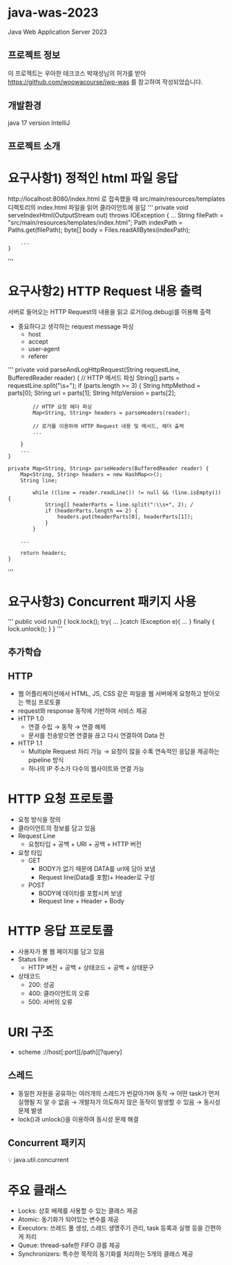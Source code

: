 # java-was-2023

Java Web Application Server 2023

## 프로젝트 정보 

이 프로젝트는 우아한 테크코스 박재성님의 허가를 받아 https://github.com/woowacourse/jwp-was 
를 참고하여 작성되었습니다.


## 개발환경

java 17 version
IntelliJ


## 프로젝트 소개

# 요구사항1) 정적인 html 파일 응답
http://localhost:8080/index.html 로 접속했을 때 src/main/resources/templates 디렉토리의 index.html 파일을 읽어 클라이언트에 응답
'''
private void serveIndexHtml(OutputStream out) throws IOException {
        ...
            String filePath = "src/main/resources/templates/index.html";
            Path indexPath = Paths.get(filePath);
            byte[] body = Files.readAllBytes(indexPath);

        ...
    }
'''

# 요구사항2) HTTP Request 내용 출력
서버로 들어오는 HTTP Request의 내용을 읽고 로거(log.debug)를 이용해 출력
- 중요하다고 생각하는 request message 파싱
    - host
    - accept
    - user-agent
    - referer

'''
    private void parseAndLogHttpRequest(String requestLine, BufferedReader reader) {
        // HTTP 메서드 파싱
        String[] parts = requestLine.split("\\s+"); 
        if (parts.length >= 3) {
            String httpMethod = parts[0];
            String uri = parts[1];
            String httpVersion = parts[2];

            // HTTP 요청 헤더 파싱
            Map<String, String> headers = parseHeaders(reader);

            // 로거를 이용하여 HTTP Request 내용 및 메서드, 헤더 출력
            ...

        } 
        ...
    }

    private Map<String, String> parseHeaders(BufferedReader reader) {
        Map<String, String> headers = new HashMap<>();
        String line;
        
            while ((line = reader.readLine()) != null && !line.isEmpty()) {
                String[] headerParts = line.split(":\\s+", 2); /
                if (headerParts.length == 2) {
                    headers.put(headerParts[0], headerParts[1]);
                }
            }
        
        ...

        return headers;
    }
'''

# 요구사항3) Concurrent 패키지 사용
'''
public void run() {
        lock.lock();
        try{ 
            ...
        }catch (Exception e){
            ...
        } finally {
            lock.unlock();
        }
}
'''


## 추가학습

## HTTP
- 웹 어플리케이션에서 HTML, JS, CSS 같은 파일을 웹 서버에게 요청하고 받아오는 핵심 프로토콜
- request와 response 동작에 기반하여 서비스 제공
- HTTP 1.0
    - 연결 수립 → 동작 → 연결 해제
    - 문서를 전송받으면 연결을 끊고 다시 연결하여 Data 전
- HTTP 1.1
    - Multiple Request 처리 가능 → 요청이 많을 수록 연속적인 응답을 제공하는 pipeline 방식
    - 하나의 IP 주소가 다수의 웹사이트와 연결 가능

# HTTP 요청 프로토콜
- 요청 방식을 정의
- 클라이언트의 정보를 담고 있음
- Request Line
    - 요청타입 + 공백 + URI + 공백 + HTTP 버전
- 요청 타입
    - GET
        - BODY가 없기 때문에 DATA를 url에 담아 보냄
        - Request line(Data를 포함)+ Header로 구성
    - POST
        - BODY에 데이타를 포함시켜 보냄
        - Request line + Header + Body

# HTTP 응답 프로토콜
- 사용자가 볼 웹 페이지를 담고 있음
- Status line
    - HTTP 버전 + 공백 + 상태코드 + 공백 + 상태문구
- 상태코드
    - 200: 성공
    - 400: 클라이언트의 오류
    - 500: 서버의 오류

# URI 구조
- scheme ://host[:port][/path][?query]


## 스레드
- 동일한 자원을 공유하는 여러개의 스레드가 번갈아가며 동작 → 어떤 task가 먼저 실행될 지 알 수 없음 → 개발자가 의도하지 않은 동작이 발생할 수 있음 → 동시성 문제 발생
- lock()과 unlock()을 이용하여 동시성 문제 해결


## Concurrent 패키지
<aside>
💡 java.util.concurrent
</aside>

# 주요 클래스
- Locks: 상호 배제를 사용할 수 있는 클래스 제공
- Atomic: 동기화가 되어있는 변수를 제공
- Executors: 쓰레드 풀 생성, 스레드 생명주기 관리, task 등록과 실행 등을 간편하게 처리
- Queue: thread-safe한 FIFO 큐를 제공
- Synchronizers: 특수한 목적의 동기화를 처리하는 5개의 클래스 제공
